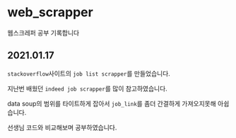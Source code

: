 # web_scrapper

웹스크레퍼 공부 기록합니다

## 2021.01.17

`stackoverflow`사이트의 `job list scrapper`를 만들었습니다.

지난번 배웠던 `indeed job scrapper`를 많이 참고하였습니다.

data soup의 범위를 타이트하게 잡아서 `job_link`를 좀더 간결하게 가져오지못해 아쉽습니다.

선생님 코드와 비교해보며 공부하였습니다.

